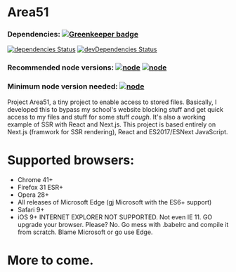 # Area51
### Dependencies: [![Greenkeeper badge](https://badges.greenkeeper.io/ibujs/Area51.svg)](https://greenkeeper.io/)
[![dependencies Status](https://david-dm.org/ibujs/area51/status.svg)](https://david-dm.org/ibujs/area51) [![devDependencies Status](https://david-dm.org/ibujs/area51/dev-status.svg)](https://david-dm.org/ibujs/area51?type=dev)
### Recommended node versions: [![node](https://img.shields.io/badge/node-6.10.1-brightgreen.svg?style=flat-square)](https://nodejs.org/en/download/) [![node](https://img.shields.io/badge/node-7.8.0-brightgreen.svg?style=flat-square)](https://nodejs.org/en/download/current/)
### Minimum node version needed: [![node](https://img.shields.io/badge/node-%3E%3D4-brightgreen.svg?style=flat-square)](https://github.com/nodejs/LTS#lts-schedule)

Project Area51, a tiny project to enable access to stored files. Basically, I developed this to bypass my school's website blocking stuff and get quick access to my files and stuff for some stuff *cough*. It's also a working example of SSR with React and Next.js. This project is based entirely on Next.js (framwork for SSR rendering), React and ES2017/ESNext JavaScript.

# Supported browsers:
- Chrome 41+
- Firefox 31 ESR+
- Opera 28+
- All releases of Microsoft Edge (gj Microsoft with the ES6+ support)
- Safari 9+
- iOS 9+
INTERNET EXPLORER NOT SUPPORTED. Not even IE 11. GO upgrade your browser.
Please? No. Go mess with .babelrc and compile it from scratch. Blame Microsoft or go use Edge.

# More to come.

